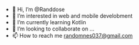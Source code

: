 - 👋 Hi, I’m @Randdose
- 👀 I’m interested in web and mobile develobment
- 🌱 I’m currently learning Kotlin
- 💞️ I’m looking to collaborate on ...
- 📫 How to reach me randomnes037@gmail.com

<!---
Randdose/Randdose is a ✨ special ✨ repository because its `README.md` (this file) appears on your GitHub profile.
You can click the Preview link to take a look at your changes.
--->
